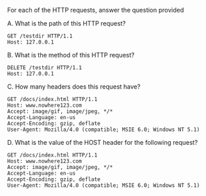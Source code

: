 For each of the HTTP requests, answer the question provided

A. What is the path of this HTTP request?
```
GET /testdir HTTP/1.1
Host: 127.0.0.1

```

B. What is the method of this HTTP request?
```
DELETE /testdir HTTP/1.1
Host: 127.0.0.1

```

C. How many headers does this request have?
```
GET /docs/index.html HTTP/1.1
Host: www.nowhere123.com
Accept: image/gif, image/jpeg, */*
Accept-Language: en-us
Accept-Encoding: gzip, deflate
User-Agent: Mozilla/4.0 (compatible; MSIE 6.0; Windows NT 5.1)

```

D. What is the value of the HOST header for the following request?
```
GET /docs/index.html HTTP/1.1
Host: www.nowhere123.com
Accept: image/gif, image/jpeg, */*
Accept-Language: en-us
Accept-Encoding: gzip, deflate
User-Agent: Mozilla/4.0 (compatible; MSIE 6.0; Windows NT 5.1)

```